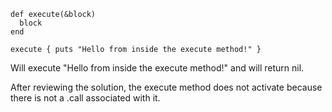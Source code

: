```
def execute(&block)
  block
end

execute { puts "Hello from inside the execute method!" }
```

Will execute "Hello from inside the execute method!" and will return nil.

After reviewing the solution, the execute method does not activate because there is not a .call associated with it.
